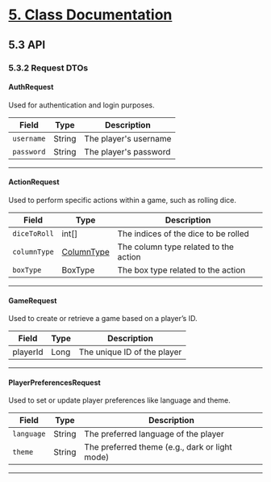 # [ 5. Class Documentation ](../documentation.md)

## 5.3 API

### 5.3.2 Request DTOs

#### AuthRequest
Used for authentication and login purposes.

| Field      | Type   | Description              |
|------------|--------|--------------------------|
| `username` | String | The player's username     |
| `password` | String | The player's password     |
---

#### ActionRequest
Used to perform specific actions within a game, such as rolling dice.

| Field         | Type     | Description                                |
|---------------|----------|--------------------------------------------|
| `diceToRoll`  | int[]    | The indices of the dice to be rolled       |
| `columnType`  | [ColumnType](../domain/enums#columntype)     | The column type related to the action      |
| `boxType`     | BoxType     | The box type related to the action         |
---

#### GameRequest
Used to create or retrieve a game based on a player’s ID.

| Field      | Type   | Description               |
|------------|--------|---------------------------|
| playerId | Long   | The unique ID of the player |
---

#### PlayerPreferencesRequest
Used to set or update player preferences like language and theme.

| Field     | Type   | Description                   |
|-----------|--------|-------------------------------|
| `language`| String | The preferred language of the player |
| `theme`   | String | The preferred theme (e.g., dark or light mode) |
---